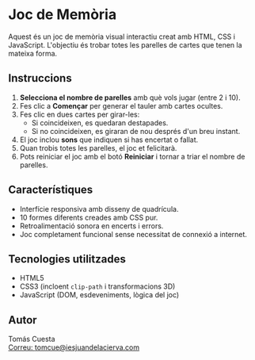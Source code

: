 # Joc de Memòria

Aquest és un joc de memòria visual interactiu creat amb HTML, CSS i JavaScript. L'objectiu és trobar totes les parelles de cartes que tenen la mateixa forma.

## Instruccions

1. **Selecciona el nombre de parelles** amb què vols jugar (entre 2 i 10).
2. Fes clic a **Començar** per generar el tauler amb cartes ocultes.
3. Fes clic en dues cartes per girar-les:
   - Si coincideixen, es quedaran destapades.
   - Si no coincideixen, es giraran de nou després d'un breu instant.
4. El joc inclou **sons** que indiquen si has encertat o fallat.
5. Quan trobis totes les parelles, el joc et felicitarà.
6. Pots reiniciar el joc amb el botó **Reiniciar** i tornar a triar el nombre de parelles.

## Característiques

- Interfície responsiva amb disseny de quadrícula.
- 10 formes diferents creades amb CSS pur.
- Retroalimentació sonora en encerts i errors.
- Joc completament funcional sense necessitat de connexió a internet.

## Tecnologies utilitzades

- HTML5
- CSS3 (incloent `clip-path` i transformacions 3D)
- JavaScript (DOM, esdeveniments, lògica del joc)

## Autor

Tomás Cuesta  
[Correu: tomcue@iesjuandelacierva.com](mailto:tomcue@iesjuandelacierva.com)

